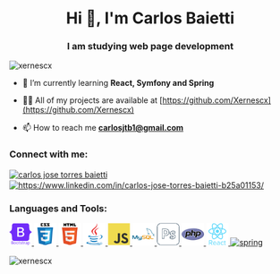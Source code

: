 <h1 align="center">Hi 👋, I'm Carlos Baietti</h1>
<h3 align="center">I am studying web page development</h3>

<p align="left"> <img src="https://komarev.com/ghpvc/?username=xernescx&label=Profile%20views&color=0e75b6&style=flat" alt="xernescx" /> </p>

- 🌱 I’m currently learning **React, Symfony and Spring**

- 👨‍💻 All of my projects are available at [https://github.com/Xernescx](https://github.com/Xernescx)

- 📫 How to reach me **carlosjtb1@gmail.com**

<h3 align="left">Connect with me:</h3>
<p align="left">
<a href="https://linkedin.com/in/carlos jose torres baietti" target="blank"><img align="center" src="https://cdn.jsdelivr.net/npm/simple-icons@3.0.1/icons/linkedin.svg" alt="carlos jose torres baietti" height="30" width="40" /></a>
<a href="/https://www.linkedin.com/in/carlos-jose-torres-baietti-b25a01153/" target="blank"><img align="center" src="https://cdn.jsdelivr.net/npm/simple-icons@3.0.1/icons/rss.svg" alt="https://www.linkedin.com/in/carlos-jose-torres-baietti-b25a01153/" height="30" width="40" /></a>
</p>

<h3 align="left">Languages and Tools:</h3>
<p align="left"> <a href="https://getbootstrap.com" target="_blank"> <img src="https://raw.githubusercontent.com/devicons/devicon/master/icons/bootstrap/bootstrap-plain-wordmark.svg" alt="bootstrap" width="40" height="40"/> </a> <a href="https://www.w3schools.com/css/" target="_blank"> <img src="https://raw.githubusercontent.com/devicons/devicon/master/icons/css3/css3-original-wordmark.svg" alt="css3" width="40" height="40"/> </a> <a href="https://www.w3.org/html/" target="_blank"> <img src="https://raw.githubusercontent.com/devicons/devicon/master/icons/html5/html5-original-wordmark.svg" alt="html5" width="40" height="40"/> </a> <a href="https://www.java.com" target="_blank"> <img src="https://raw.githubusercontent.com/devicons/devicon/master/icons/java/java-original.svg" alt="java" width="40" height="40"/> </a> <a href="https://developer.mozilla.org/en-US/docs/Web/JavaScript" target="_blank"> <img src="https://raw.githubusercontent.com/devicons/devicon/master/icons/javascript/javascript-original.svg" alt="javascript" width="40" height="40"/> </a> <a href="https://www.mysql.com/" target="_blank"> <img src="https://raw.githubusercontent.com/devicons/devicon/master/icons/mysql/mysql-original-wordmark.svg" alt="mysql" width="40" height="40"/> </a> <a href="https://www.photoshop.com/en" target="_blank"> <img src="https://raw.githubusercontent.com/devicons/devicon/master/icons/photoshop/photoshop-line.svg" alt="photoshop" width="40" height="40"/> </a> <a href="https://www.php.net" target="_blank"> <img src="https://raw.githubusercontent.com/devicons/devicon/master/icons/php/php-original.svg" alt="php" width="40" height="40"/> </a> <a href="https://reactjs.org/" target="_blank"> <img src="https://raw.githubusercontent.com/devicons/devicon/master/icons/react/react-original-wordmark.svg" alt="react" width="40" height="40"/> </a> <a href="https://spring.io/" target="_blank"> <img src="https://www.vectorlogo.zone/logos/springio/springio-icon.svg" alt="spring" width="40" height="40"/> </a> </p>

<p><img align="center" src="https://github-readme-stats.vercel.app/api/top-langs?username=xernescx&show_icons=true&locale=en&layout=compact" alt="xernescx" /></p>
